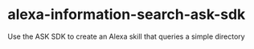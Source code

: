 # alexa-information-search-ask-sdk
Use the ASK SDK to create an Alexa skill that queries a simple directory
